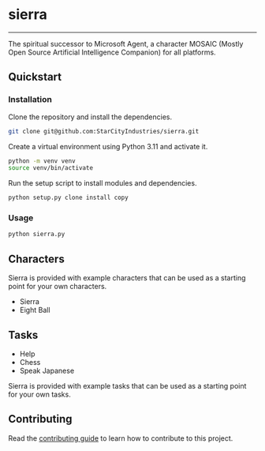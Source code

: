 # sierra
___
The spiritual successor to Microsoft Agent, a character MOSAIC (Mostly Open Source Artificial Intelligence Companion) for all platforms.

## Quickstart

### Installation

Clone the repository and install the dependencies.
```bash
git clone git@github.com:StarCityIndustries/sierra.git
```

Create a virtual environment using Python 3.11 and activate it.
```bash
python -m venv venv
source venv/bin/activate
```

Run the setup script to install modules and dependencies.
```bash
python setup.py clone install copy
```

### Usage

``` bash
python sierra.py
```

## Characters

Sierra is provided with example characters that can be used as a starting point for your own characters.

- Sierra
- Eight Ball

## Tasks

- Help
- Chess
- Speak Japanese

Sierra is provided with example tasks that can be used as a starting point for your own tasks.


## Contributing

Read the [contributing guide](CONTRIBUTING.md) to learn how to contribute to this project.